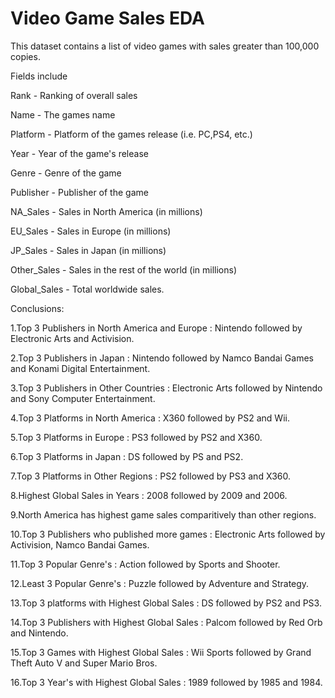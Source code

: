 # Video Game Sales EDA

This dataset contains a list of video games with sales greater than 100,000 copies.

Fields include

Rank - Ranking of overall sales

Name - The games name

Platform - Platform of the games release (i.e. PC,PS4, etc.)

Year - Year of the game's release

Genre - Genre of the game

Publisher - Publisher of the game

NA_Sales - Sales in North America (in millions)

EU_Sales - Sales in Europe (in millions)

JP_Sales - Sales in Japan (in millions)

Other_Sales - Sales in the rest of the world (in millions)

Global_Sales - Total worldwide sales.

Conclusions:

1.Top 3 Publishers in North America and Europe : Nintendo followed by Electronic Arts and Activision.

2.Top 3 Publishers in Japan : Nintendo followed by Namco Bandai Games and Konami Digital Entertainment.

3.Top 3 Publishers in Other Countries : Electronic Arts followed by Nintendo and Sony Computer Entertainment.

4.Top 3 Platforms in North America : X360 followed by PS2 and Wii.

5.Top 3 Platforms in Europe : PS3 followed by PS2 and X360.

6.Top 3 Platforms in Japan : DS followed by PS and PS2.

7.Top 3 Platforms in Other Regions : PS2 followed by PS3 and X360.

8.Highest Global Sales in Years : 2008 followed by 2009 and 2006.

9.North America has highest game sales comparitively than other regions.

10.Top 3 Publishers who published more games : Electronic Arts followed by Activision, Namco Bandai Games.

11.Top 3 Popular Genre's : Action followed by Sports and Shooter.

12.Least 3 Popular Genre's : Puzzle followed by Adventure and Strategy.

13.Top 3 platforms with Highest Global Sales : DS followed by PS2 and PS3.

14.Top 3 Publishers with Highest Global Sales : Palcom followed by Red Orb and Nintendo.

15.Top 3 Games with Highest Global Sales : Wii Sports followed by Grand Theft Auto V and Super Mario Bros.

16.Top 3 Year's with Highest Global Sales : 1989 followed by 1985 and 1984.

